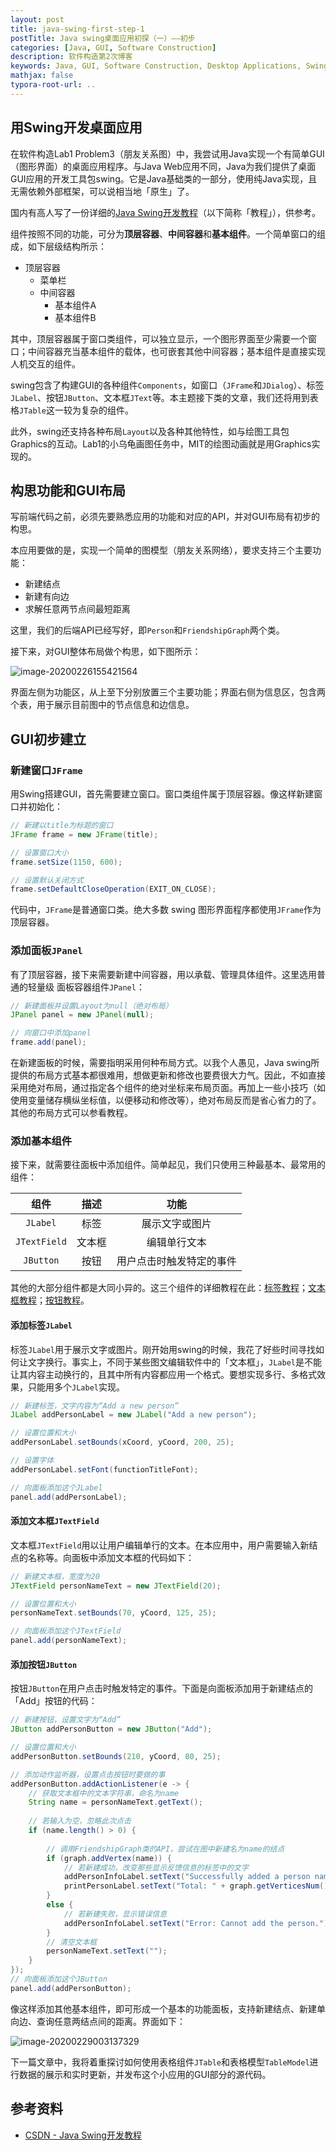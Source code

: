 ```yaml
---
layout: post
title: java-swing-first-step-1
postTitle: Java swing桌面应用初探（一）——初步
categories: [Java, GUI, Software Construction]
description: 软件构造第2次博客
keywords: Java, GUI, Software Construction, Desktop Applications, Swing
mathjax: false
typora-root-url: ..
---
```


## 用Swing开发桌面应用

在软件构造Lab1 Problem3（朋友关系图）中，我尝试用Java实现一个有简单GUI（图形界面）的桌面应用程序。与Java Web应用不同，Java为我们提供了桌面GUI应用的开发工具包swing。它是Java基础类的一部分，使用纯Java实现，且无需依赖外部框架，可以说相当地「原生」了。

国内有高人写了一份详细的[Java Swing开发教程](https://blog.csdn.net/xietansheng/article/details/72814492)（以下简称「教程」），供参考。

组件按照不同的功能，可分为**顶层容器**、**中间容器**和**基本组件**。一个简单窗口的组成，如下层级结构所示：

- 顶层容器
  - 菜单栏
  - 中间容器
    - 基本组件A
    - 基本组件B

其中，顶层容器属于窗口类组件，可以独立显示，一个图形界面至少需要一个窗口；中间容器充当基本组件的载体，也可嵌套其他中间容器；基本组件是直接实现人机交互的组件。

swing包含了构建GUI的各种组件`Components`，如窗口（`JFrame`和`JDialog`）、标签
`JLabel`、按钮`JButton`、文本框`JText`等。本主题接下类的文章，我们还将用到表格`JTable`这一较为复杂的组件。

此外，swing还支持各种布局`Layout`以及各种其他特性，如与绘图工具包Graphics的互动。Lab1的小乌龟画图任务中，MIT的绘图动画就是用Graphics实现的。

## 构思功能和GUI布局

写前端代码之前，必须先要熟悉应用的功能和对应的API，并对GUI布局有初步的构思。

本应用要做的是，实现一个简单的图模型（朋友关系网络），要求支持三个主要功能：

- 新建结点
- 新建有向边
- 求解任意两节点间最短距离

这里，我们的后端API已经写好，即`Person`和`FriendshipGraph`两个类。

接下来，对GUI整体布局做个构思，如下图所示：

![image-20200226155421564](/images/asserts/image-20200226155421564.png)

界面左侧为功能区，从上至下分别放置三个主要功能；界面右侧为信息区，包含两个表，用于展示目前图中的节点信息和边信息。

## GUI初步建立

### 新建窗口`JFrame`

用Swing搭建GUI，首先需要建立窗口。窗口类组件属于顶层容器。像这样新建窗口并初始化：

```java
// 新建以title为标题的窗口
JFrame frame = new JFrame(title);

// 设置窗口大小
frame.setSize(1150, 600);

// 设置默认关闭方式
frame.setDefaultCloseOperation(EXIT_ON_CLOSE);
```

代码中，`JFrame`是普通窗口类。绝大多数 swing 图形界面程序都使用`JFrame`作为顶层容器。

### 添加面板`JPanel`

有了顶层容器，接下来需要新建中间容器，用以承载、管理具体组件。这里选用普通的轻量级	面板容器组件`JPanel`：

```java
// 新建面板并设置Layout为null（绝对布局）
JPanel panel = new JPanel(null);

// 向窗口中添加panel
frame.add(panel);
```

在新建面板的时候，需要指明采用何种布局方式。以我个人愚见，Java swing所提供的布局方式基本都很难用，想做更新和修改也要费很大力气。因此，不如直接采用绝对布局，通过指定各个组件的绝对坐标来布局页面。再加上一些小技巧（如使用变量储存横纵坐标值，以便移动和修改等），绝对布局反而是省心省力的了。其他的布局方式可以参看教程。

### 添加基本组件

接下来，就需要往面板中添加组件。简单起见，我们只使用三种最基本、最常用的组件：

|     组件     |  描述  |           功能           |
| :----------: | :----: | :----------------------: |
|   `JLabel`   |  标签  |      展示文字或图片      |
| `JTextField` | 文本框 |       编辑单行文本       |
|  `JButton`   |  按钮  | 用户点击时触发特定的事件 |

其他的大部分组件都是大同小异的。这三个组件的详细教程在此：[标签教程](https://blog.csdn.net/xietansheng/article/details/74362076)；[文本框教程](https://blog.csdn.net/xietansheng/article/details/74363582)；[按钮教程](https://blog.csdn.net/xietansheng/article/details/74363221)。

#### 添加标签`JLabel`

标签`JLabel`用于展示文字或图片。刚开始用swing的时候，我花了好些时间寻找如何让文字换行。事实上，不同于某些图文编辑软件中的「文本框」，`JLabel`是不能让其内容主动换行的，且其中所有内容都应用一个格式。要想实现多行、多格式效果，只能用多个`JLabel`实现。

```java
// 新建标签，文字内容为“Add a new person”
JLabel addPersonLabel = new JLabel("Add a new person");

// 设置位置和大小
addPersonLabel.setBounds(xCoord, yCoord, 200, 25);

// 设置字体
addPersonLabel.setFont(functionTitleFont);

// 向面板添加这个JLabel
panel.add(addPersonLabel);
```

#### 添加文本框`JTextField`

文本框`JTextField`用以让用户编辑单行的文本。在本应用中，用户需要输入新结点的名称等。向面板中添加文本框的代码如下：

```java
// 新建文本框，宽度为20
JTextField personNameText = new JTextField(20);

// 设置位置和大小
personNameText.setBounds(70, yCoord, 125, 25);

// 向面板添加这个JTextField
panel.add(personNameText);
```

#### 添加按钮`JButton`

按钮`JButton`在用户点击时触发特定的事件。下面是向面板添加用于新建结点的「Add」按钮的代码：

```java
// 新建按钮，设置文字为“Add”
JButton addPersonButton = new JButton("Add");

// 设置位置和大小
addPersonButton.setBounds(210, yCoord, 80, 25);

// 添加动作监听器，设置点击按钮时要做的事
addPersonButton.addActionListener(e -> {
    // 获取文本框中的文本字符串，命名为name
    String name = personNameText.getText();
    
    // 若输入为空，忽略此次点击
    if (name.length() > 0) {
        
        // 调用FriendshipGraph类的API，尝试在图中新建名为name的结点
        if (graph.addVertex(name)) {
            // 若新建成功，改变那些显示反馈信息的标签中的文字
            addPersonInfoLabel.setText("Successfully added a person named '" + name + "' !");
            printPersonLabel.setText("Total: " + graph.getVerticesNum() + " People");
        }
        else {
            // 若新建失败，显示错误信息
            addPersonInfoLabel.setText("Error: Cannot add the person.");
        }
        // 清空文本框
        personNameText.setText("");
    }
});
// 向面板添加这个JButton
panel.add(addPersonButton);
```

像这样添加其他基本组件，即可形成一个基本的功能面板，支持新建结点、新建单向边、查询任意两结点间的距离。界面如下：

![image-20200229003137329](/images/asserts/image-20200229003137329.png)

下一篇文章中，我将着重探讨如何使用表格组件`JTable`和表格模型`TableModel`进行数据的展示和实时更新，并发布这个小应用的GUI部分的源代码。

## 参考资料

- [CSDN - Java Swing开发教程](https://blog.csdn.net/xietansheng/article/details/72814492)